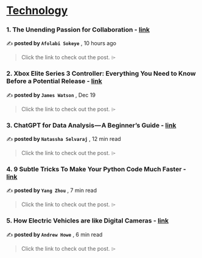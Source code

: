 
<h1><a href=https://medium.com/tag/technology/recommended target="_blank" rel="noopener noreferrer">Technology</a></h1>
<h3>1. The Unending Passion for Collaboration - <a href=https://medium.com/@SokeyeA/the-unending-passion-for-collaboration-0b659e87820c?source=tag_recommended_feed---------0-84----------technology----------760bc420_38a5_4fcd_8f43_9e4ce377f42b------- target="_blank" rel="noopener noreferrer">link</a></h3>

✍️ **posted by `Afolabi Sokeye`** <date> , 10 hours ago</date>

<blockquote>Click the link to check out the post. ⌲</blockquote>

<h3>2. Xbox Elite Series 3 Controller: Everything You Need to Know Before a Potential Release - <a href=https://medium.com/@jameswatson94/the-new-xbox-elite-series-3-controller-everything-you-need-to-know-before-a-new-release-68ec74149dbd?source=tag_recommended_feed---------1-107----------technology----------760bc420_38a5_4fcd_8f43_9e4ce377f42b------- target="_blank" rel="noopener noreferrer">link</a></h3>

✍️ **posted by `James Watson`** <date> , Dec 19</date>

<blockquote>Click the link to check out the post. ⌲</blockquote>

<h3>3. ChatGPT for Data Analysis — A Beginner’s Guide - <a href=https://medium.com/towards-data-science/chatgpt-for-data-analysis-a-beginners-guide-cea06eef244b?source=tag_recommended_feed---------2-85----------technology----------760bc420_38a5_4fcd_8f43_9e4ce377f42b------- target="_blank" rel="noopener noreferrer">link</a></h3>

✍️ **posted by `Natassha Selvaraj`** <date> , 12 min read</date>

<blockquote>Click the link to check out the post. ⌲</blockquote>

<h3>4. 9 Subtle Tricks To Make Your Python Code Much Faster - <a href=https://medium.com/techtofreedom/9-subtle-tricks-to-make-your-python-code-much-faster-50be6dd69a30?source=tag_recommended_feed---------3-84----------technology----------760bc420_38a5_4fcd_8f43_9e4ce377f42b------- target="_blank" rel="noopener noreferrer">link</a></h3>

✍️ **posted by `Yang Zhou`** <date> , 7 min read</date>

<blockquote>Click the link to check out the post. ⌲</blockquote>

<h3>5. How Electric Vehicles are like Digital Cameras - <a href=https://medium.com/live-view/how-electric-vehicles-are-like-digital-cameras-6d23d67c8608?source=tag_recommended_feed---------4-107----------technology----------760bc420_38a5_4fcd_8f43_9e4ce377f42b------- target="_blank" rel="noopener noreferrer">link</a></h3>

✍️ **posted by `Andrew Howe`** <date> , 6 min read</date>

<blockquote>Click the link to check out the post. ⌲</blockquote>

